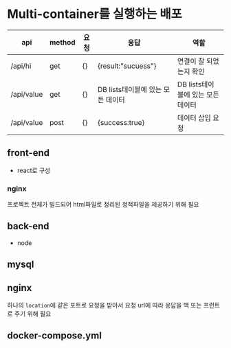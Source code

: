# Multi-container를 실행하는 배포

| api        | method | 요청 | 응답                              | 역할                              |
| ---------- | ------ | ---- | --------------------------------- | --------------------------------- |
| /api/hi    | get    | {}   | {result:"sucuess"}                | 연결이 잘 되었는지 확인           |
| /api/value | get    | {}   | DB lists테이블에 있는 모든 데이터 | DB lists테이블에 있는 모든 데이터 |
| /api/value | post   | {}   | {success:true}                    | 데이터 삽입 요청                  |

## front-end

- react로 구성

### nginx

프로젝트 전체가 빌드되어 html파일로 정리된 정적파일을 제공하기 위해 필요

## back-end

- node

## mysql

## nginx

하나의 `location`에 같은 포트로 요청을 받아서 요청 url에 따라 응답을 백 또는 프런트로 주기 위해 필요

## docker-compose.yml

